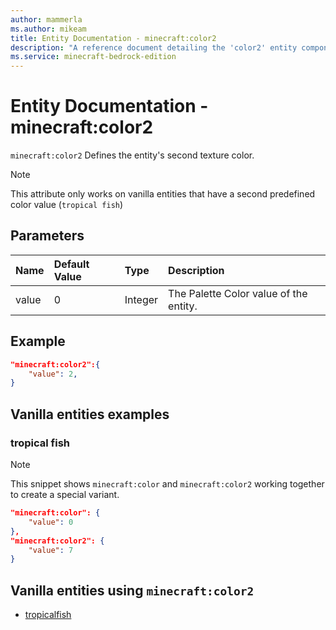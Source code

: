 ```yaml
---
author: mammerla
ms.author: mikeam
title: Entity Documentation - minecraft:color2
description: "A reference document detailing the 'color2' entity component"
ms.service: minecraft-bedrock-edition
---
```


# Entity Documentation -  minecraft:color2

`minecraft:color2` Defines the entity's second texture color.

> [!NOTE]
> This attribute only works on vanilla entities that have a second predefined color value (`tropical fish`)

## Parameters

|Name |Default Value  |Type  |Description  |
|:----------|:----------|:----------|:----------|
|value| 0| Integer|  The Palette Color value of the entity. |

## Example

```json
"minecraft:color2":{
    "value": 2,
}
```

## Vanilla entities examples

### tropical fish

>[!Note]
>This snippet shows `minecraft:color` and `minecraft:color2` working together to create a special variant.

```json
"minecraft:color": {
    "value": 0
},
"minecraft:color2": {
    "value": 7
}
```

## Vanilla entities using `minecraft:color2`

- [tropicalfish](../../../../Source/VanillaBehaviorPack_Snippets/entities/tropicalfish.md)